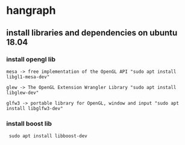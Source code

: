 # hangraph
## install libraries and dependencies on ubuntu 18.04
### install opengl lib

`mesa -> free implementation of the OpenGL API "sudo apt install libgl1-mesa-dev"`

`glew -> The OpenGL Extension Wrangler Library "sudo apt install libglew-dev"`

`glfw3 -> portable library for OpenGL, window and input "sudo apt install libglfw3-dev"`  
### install boost lib
` sudo apt install libboost-dev`
